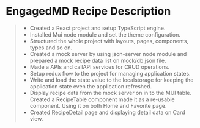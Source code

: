 # EngagedMD Recipe Description

> - Created a React project and setup TypeScript engine.
> - Installed Mui node module and set the theme configuration.
> - Structured the whole project with layouts, pages, components, types and so on.
> - Created a mock server by using json-server node module and prepared a mock recipe data list on mock/db.json file.
> - Made a APIs and callAPI services for CRUD operations.
> - Setup redux flow to the project for managing application states.
> - Write and load the state value to the localstorage for keeping the application state even the application refreshed.
> - Display recipe data from the mock server on in to the MUI table. Created a RecipeTable component made it as a re-usable component. Using it on both Home and Favorite page.
> - Created RecipeDetail page and displaying detail data on Card view.
